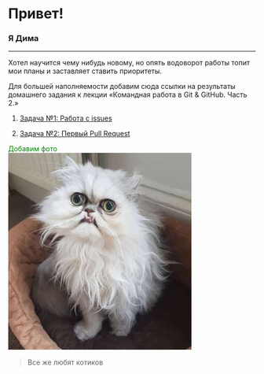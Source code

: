 # Привет!  
### Я Дима  
***
Хотел научится чему нибудь новому, но опять водоворот работы топит мои планы и заставляет ставить приоритеты.  

Для большей наполняемости добавим сюда ссылки на результаты домашнего задания к лекции «Командная работа в Git & GitHub. Часть 2.»

1. [Задача №1: Работа с issues](https://github.com/netology-code/git-2-homeworks-issues/issues/1222 "Ссылка кликабельна")

1. [Задача №2: Первый Pull Request](https://github.com/netology-code/git-2-homeworks-pr/pull/1215 "Ссылка кликабельна")  
<style>
   .colortext {
     color: green;
   }
  </style>
<span class="colortext"> Добавим фото </span>  
![Котик](/images/jpg.jpg)
> Все же любят котиков  
> 
